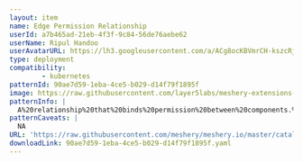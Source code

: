 ```yaml
---
layout: item
name: Edge Permission Relationship
userId: a7b465ad-21eb-4f3f-9c84-56de76aebe62
userName: Ripul Handoo
userAvatarURL: https://lh3.googleusercontent.com/a/ACg8ocKBVmrCH-kszcRj5jpdBR53K1-E7YPUd3-kFmRFGGRN=s96-c
type: deployment
compatibility: 
        - kubernetes
patternId: 90ae7d59-1eba-4ce5-b029-d14f79f1895f
image: https://raw.githubusercontent.com/layer5labs/meshery-extensions-packages/master/action-assets/design-assets/90ae7d59-1eba-4ce5-b029-d14f79f1895f-light.png,https://raw.githubusercontent.com/layer5labs/meshery-extensions-packages/master/action-assets/design-assets/90ae7d59-1eba-4ce5-b029-d14f79f1895f-dark.png
patternInfo: |
  A%20relationship%20that%20binds%20permission%20between%20components.%20Eg%3A%20ClusterRole%20defines%20a%20set%20of%20permissions%2C%20ClusterRoleBinding%20binds%20those%20permissions%20to%20subjects%20like%20service%20accounts.
patternCaveats: |
  NA
URL: 'https://raw.githubusercontent.com/meshery/meshery.io/master/catalog/90ae7d59-1eba-4ce5-b029-d14f79f1895f.yaml'
downloadLink: 90ae7d59-1eba-4ce5-b029-d14f79f1895f.yaml
---
```

